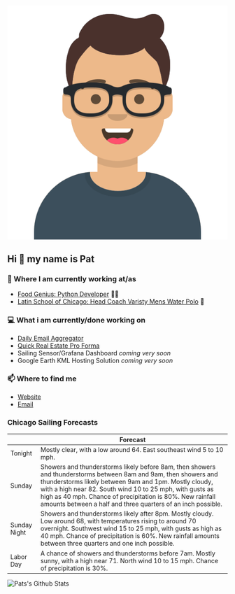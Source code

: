 [![Social banner for p-j-falconer](https://raw.githubusercontent.com/P-J-FALCONER/P-J-FALCONER/master/assets/avataaars.svg)](https://patfalconer.com/)
## Hi :wave: my name is Pat

### 💼 Where I am currently working at/as
- [Food Genius: Python Developer](https://getfoodgenius.com/) 🍔🐍
- [Latin School of Chicago: Head Coach Varisty Mens Water Polo](https://www.latinschool.org/) 🤽


### 💻 What i am currently/done working on
 - [Daily Email Aggregator](https://github.com/P-J-FALCONER/dott_daily_mail)
 - [Quick Real Estate Pro Forma](https://github.com/P-J-FALCONER/henry)
 - Sailing Sensor/Grafana Dashboard *coming very soon*
 - Google Earth KML Hosting Solution *coming very soon*

### 📫 Where to find me
 - [Website](https://patfalconer.com/)
 - [Email](mailto:patrick.j.falconer@gmail.com)


### Chicago Sailing Forecasts
|   | Forecast  |
|---|---|
| Tonight | Mostly clear, with a low around 64. East southeast wind 5 to 10 mph. |
| Sunday | Showers and thunderstorms likely before 8am, then showers and thunderstorms between 8am and 9am, then showers and thunderstorms likely between 9am and 1pm. Mostly cloudy, with a high near 82. South wind 10 to 25 mph, with gusts as high as 40 mph. Chance of precipitation is 80%. New rainfall amounts between a half and three quarters of an inch possible. |
| Sunday Night | Showers and thunderstorms likely after 8pm. Mostly cloudy. Low around 68, with temperatures rising to around 70 overnight. Southwest wind 15 to 25 mph, with gusts as high as 40 mph. Chance of precipitation is 60%. New rainfall amounts between three quarters and one inch possible. |
| Labor Day | A chance of showers and thunderstorms before 7am. Mostly sunny, with a high near 71. North wind 10 to 15 mph. Chance of precipitation is 30%. |

![Pats's Github Stats](https://github-readme-stats.vercel.app/api?username=p-j-falconer&show_icons=true&theme=radical)
